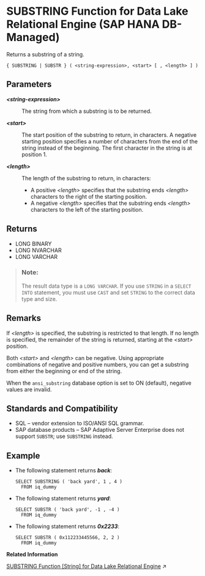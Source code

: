 <!-- loiof114d3543b9c48f69b269b951d549034 -->

# SUBSTRING Function for Data Lake Relational Engine \(SAP HANA DB-Managed\)

Returns a substring of a string.



```
{ SUBSTRING | SUBSTR } ( <string-expression>, <start> [ , <length> ] )
```



<a name="loiof114d3543b9c48f69b269b951d549034__section_ppj_lr5_vrb"/>

## Parameters


<dl>
<dt><b>

*<string-expression\>*

</b></dt>
<dd>

The string from which a substring is to be returned.



</dd><dt><b>

*<start\>*

</b></dt>
<dd>

The start position of the substring to return, in characters. A negative starting position specifies a number of characters from the end of the string instead of the beginning. The first character in the string is at position 1.



</dd><dt><b>

*<length\>*

</b></dt>
<dd>

The length of the substring to return, in characters:

-   A positive *<length\>* specifies that the substring ends *<length\>* characters to the right of the starting position.
-   A negative *<length\>* specifies that the substring ends *<length\>* characters to the left of the starting position.



</dd>
</dl>



<a name="loiof114d3543b9c48f69b269b951d549034__section_gty_lr5_vrb"/>

## Returns

-   LONG BINARY
-   LONG NVARCHAR
-   LONG VARCHAR

> ### Note:  
> The result data type is a `LONG VARCHAR`. If you use `STRING` in a `SELECT INTO` statement, you must use `CAST` and set `STRING` to the correct data type and size.



<a name="loiof114d3543b9c48f69b269b951d549034__section_ubq_mr5_vrb"/>

## Remarks

If *<length\>* is specified, the substring is restricted to that length. If no length is specified, the remainder of the string is returned, starting at the *<start\>* position.

Both *<start\>* and *<length\>* can be negative. Using appropriate combinations of negative and positive numbers, you can get a substring from either the beginning or end of the string.

When the `ansi_substring` database option is set to ON \(default\), negative values are invalid.



<a name="loiof114d3543b9c48f69b269b951d549034__section_ifn_y43_wrb"/>

## Standards and Compatibility

-   SQL – vendor extension to ISO/ANSI SQL grammar.
-   SAP database products – SAP Adaptive Server Enterprise does not support `SUBSTR`; use `SUBSTRING` instead.



<a name="loiof114d3543b9c48f69b269b951d549034__section_jwd_cp3_wrb"/>

## Example

-   The following statement returns ***back***:

    ```
    SELECT SUBSTRING ( 'back yard', 1 , 4 )
      FROM iq_dummy
    ```

-   The following statement returns ***yard***:

    ```
    SELECT SUBSTR ( 'back yard', -1 , -4 )
      FROM iq_dummy
    ```

-   The following statement returns ***0x2233***:

    ```
    SELECT SUBSTR ( 0x112233445566, 2, 2 )
      FROM iq_dummy
    ```


**Related Information**  


[SUBSTRING Function [String] for Data Lake Relational Engine](https://help.sap.com/viewer/19b3964099384f178ad08f2d348232a9/2023_1_QRC/en-US/a58787e784f21015acc5ecadf5b1a9a0.html "Returns a substring of a string.") :arrow_upper_right:

